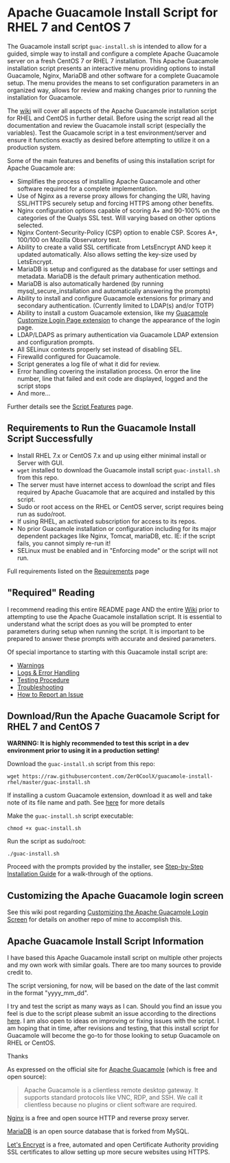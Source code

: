 # Apache Guacamole Install Script for RHEL 7 and CentOS 7
The Guacamole install script `guac-install.sh` is intended to allow for a guided, simple way to install and configure a complete Apache Guacamole server on a fresh CentOS 7 or RHEL 7 installation. This Apache Guacamole installation script presents an interactive menu providing options to install Guacamole, Nginx, MariaDB and other software for a complete Guacamole setup. The menu provides the means to set configuration parameters in an organized way, allows for review and making changes prior to running the installation for Guacamole.

The [wiki](https://github.com/Zer0CoolX/guacamole-install-rhel/wiki) will cover all aspects of the Apache Guacamole installation script for RHEL and CentOS in further detail. Before using the script read all the documentation and review the Guacamole install script (especially the variables). Test the Guacamole script in a test environment/server and ensure it functions exactly as desired before attempting to utilize it on a production system.

Some of the main features and benefits of using this installation script for Apache Guacamole are:
- Simplifies the process of installing Apache Guacamole and other software required for a complete implementation.
- Use of Nginx as a reverse proxy allows for changing the URI, having SSL/HTTPS securely setup and forcing HTTPS among other benefits.
- Nginx configuration options capable of scoring A+ and 90-100% on the categories of the Qualys SSL test. Will varying based on other options selected.
- Nginx Content-Security-Policy (CSP) option to enable CSP. Scores A+, 100/100 on Mozilla Observatory test.
- Ability to create a valid SSL certificate from LetsEncrypt AND keep it updated automatically. Also allows setting the key-size used by LetsEncrypt.
- MariaDB is setup and configured as the database for user settings and metadata. MariaDB is the default primary authentication method.
- MariaDB is also automatically hardened (by running mysql_secure_installation and automatically answering the prompts)
- Ability to install and configure Guacamole extensions for primary and secondary authentication. (Currently limited to LDAP(s) and/or TOTP)
- Ability to install a custom Guacamole extension, like my [Guacamole Customize Login Page extension](https://github.com/Zer0CoolX/guacamole-install-rhel/wiki/Customizing-the-Apache-Guacamole-Login-Screen) to change the appearance of the login page.
- LDAP/LDAPS as primary authentication via Guacamole LDAP extension and configuration prompts.
- All SELinux contexts properly set instead of disabling SEL.
- Firewalld configured for Guacamole.
- Script generates a log file of what it did for review.
- Error handling covering the installation process. On error the line number, line that failed and exit code are displayed, logged and the script stops
- And more...

Further details see the [Script Features](https://github.com/Zer0CoolX/guacamole-install-rhel/wiki/Guacamole-Install-Script-Features) page.

## Requirements to Run the Guacamole Install Script Successfully
- Install RHEL 7.x or CentOS 7.x and up using either minimal install or Server with GUI.
- `wget` installed to download the Guacamole install script `guac-install.sh` from this repo.
- The server must have internet access to download the script and files required by Apache Guacamole that are acquired and installed by this script.
- Sudo or root access on the RHEL or CentOS server, script requires being run as sudo/root.
- If using RHEL, an activated subscription for access to its repos.
- No prior Guacamole installation or configuration including for its major dependent packages like Nginx, Tomcat, mariaDB, etc. IE: if the script fails, you cannot simply re-run it!
- SELinux must be enabled and in "Enforcing mode" or the script will not run.

Full requirements listed on the [Requirements](https://github.com/Zer0CoolX/guacamole-install-rhel/wiki/Requirements) page

## "Required" Reading
I recommend reading this entire README page AND the entire [Wiki](https://github.com/Zer0CoolX/guacamole-install-rhel/wiki) prior to attempting to use the Apache Guacamole installation script. It is essential to understand what the script does as you will be prompted to enter parameters during setup when running the script. It is important to be prepared to answer these prompts with accurate and desired parameters.

Of special importance to starting with this Guacamole install script are:
- [Warnings](https://github.com/Zer0CoolX/guacamole-install-rhel/wiki/Warnings)
- [Logs & Error Handling](https://github.com/Zer0CoolX/guacamole-install-rhel/wiki/Logs-&-Error-Handling)
- [Testing Procedure](https://github.com/Zer0CoolX/guacamole-install-rhel/wiki/Testing-Procedure)
- [Troubleshooting](https://github.com/Zer0CoolX/guacamole-install-rhel/wiki/Troubleshooting)
- [How to Report an Issue](https://github.com/Zer0CoolX/guacamole-install-rhel/wiki/How-to-Report-Issues-(Bugs,-Feature-Request-and-Help))

## Download/Run the Apache Guacamole Script for RHEL 7 and CentOS 7
**WARNING: It is highly recommended to test this script in a dev environment prior to using it in a production setting!**

Download the `guac-install.sh` script from this repo:
```
wget https://raw.githubusercontent.com/Zer0CoolX/guacamole-install-rhel/master/guac-install.sh
```
If installing a custom Guacamole extension, download it as well and take note of its file name and path. See [here](https://github.com/Zer0CoolX/guacamole-install-rhel/wiki/Customizing-the-Apache-Guacamole-Login-Screen) for more details

Make the `guac-install.sh` script executable:
```
chmod +x guac-install.sh
```
Run the script as sudo/root:
```
./guac-install.sh
```
Proceed with the prompts provided by the installer, see [Step-by-Step Installation Guide](https://github.com/Zer0CoolX/guacamole-install-rhel/wiki/Step-by-Step-Installation-Guide) for a walk-through of the options.

## Customizing the Apache Guacamole login screen
See this wiki post regarding [Customizing the Apache Guacamole Login Screen](https://github.com/Zer0CoolX/guacamole-install-rhel/wiki/Customizing-the-Apache-Guacamole-Login-Screen) for details on another repo of mine to accomplish this.

## Apache Guacamole Install Script Information
I have based this Apache Guacamole install script on multiple other projects and my own work with similar goals. There are too many sources to provide credit to.

The script versioning, for now, will be based on the date of the last commit in the format "yyyy_mm_dd".

I try and test the script as many ways as I can. Should you find an issue you feel is due to the script please submit an issue according to the directions [here](https://github.com/Zer0CoolX/guacamole-install-rhel/wiki/How-to-Report-Issues-(Bugs,-Feature-Request-and-Help)). I am also open to ideas on improving or fixing issues with the script. I am hoping that in time, after revisions and testing, that this install script for Guacamole will become the go-to for those looking to setup Guacamole on RHEL or CentOS.

Thanks

As expressed on the official site for [Apache Guacamole](https://guacamole.apache.org/) (which is free and open source):
> Apache Guacamole is a clientless remote desktop gateway. It supports standard protocols like VNC, RDP, and SSH. We call it clientless because no plugins or client software are required.

[Nginx](https://nginx.org/en/) is a free and open source HTTP and reverse proxy server.

[MariaDB](https://mariadb.org/) is an open source database that is forked from MySQL.

[Let's Encrypt](https://letsencrypt.org/) is a free, automated and open Certificate Authority providing SSL certificates to allow setting up more secure websites using HTTPS.
